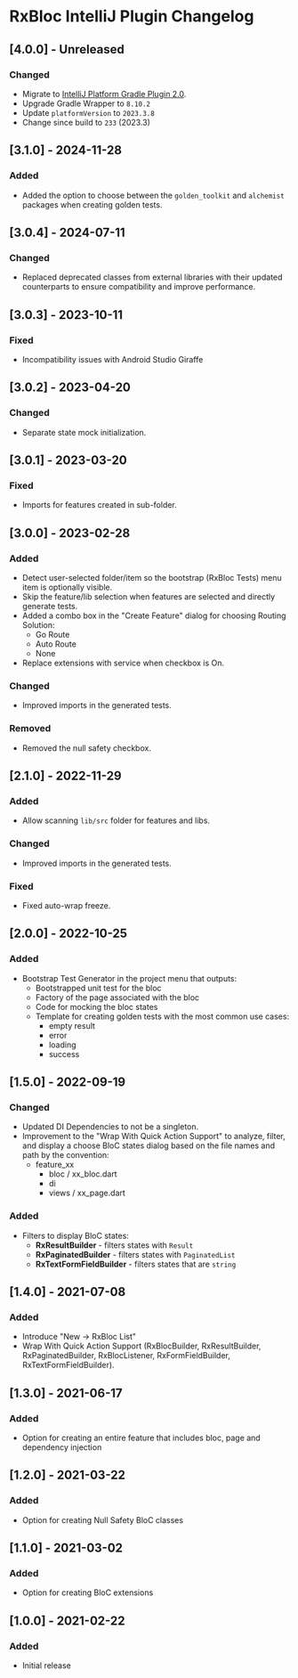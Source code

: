<!-- Keep a Changelog guide -> https://keepachangelog.com -->

# RxBloc IntelliJ Plugin Changelog

## [4.0.0] - Unreleased

### Changed

- Migrate to [IntelliJ Platform Gradle Plugin 2.0](https://blog.jetbrains.com/platform/2024/07/intellij-platform-gradle-plugin-2-0/).
- Upgrade Gradle Wrapper to `8.10.2`
- Update `platformVersion` to `2023.3.8`
- Change since build to `233` (2023.3)

## [3.1.0] - 2024-11-28

### Added

- Added the option to choose between the `golden_toolkit` and `alchemist` packages when creating golden tests.


## [3.0.4] - 2024-07-11

### Changed

- Replaced deprecated classes from external libraries with their updated counterparts to ensure compatibility and improve performance.

## [3.0.3] -  2023-10-11

### Fixed

- Incompatibility issues with Android Studio Giraffe

## [3.0.2] - 2023-04-20

### Changed

- Separate state mock initialization.

## [3.0.1] - 2023-03-20

### Fixed

- Imports for features created in sub-folder.

## [3.0.0] - 2023-02-28

### Added

- Detect user-selected folder/item so the bootstrap (RxBloc Tests) menu item is optionally visible.
- Skip the feature/lib selection when features are selected and directly generate tests.
- Added a combo box in the "Create Feature" dialog for choosing Routing Solution:
    - Go Route
    - Auto Route
    - None
- Replace extensions with service when checkbox is On.

### Changed

- Improved imports in the generated tests.

### Removed

- Removed the null safety checkbox.

## [2.1.0] - 2022-11-29

### Added

- Allow scanning `lib/src` folder for features and libs.

### Changed

- Improved imports in the generated tests.

### Fixed

- Fixed auto-wrap freeze.

## [2.0.0] - 2022-10-25

### Added

- Bootstrap Test Generator in the project menu that outputs:
    - Bootstrapped unit test for the bloc
    - Factory of the page associated with the bloc
    - Code for mocking the bloc states
    - Template for creating golden tests with the most common use cases:
        - empty result
        - error
        - loading
        - success

## [1.5.0] - 2022-09-19

### Changed

- Updated DI Dependencies to not be a singleton.
- Improvement to the "Wrap With Quick Action Support" to analyze, filter, and display a choose BloC states dialog based on the file names and path by the convention:
    - feature_xx
        - bloc / xx_bloc.dart
        - di
        - views / xx_page.dart

### Added

- Filters to display BloC states:
    - **RxResultBuilder** - filters states with `Result`
    - **RxPaginatedBuilder** - filters states with `PaginatedList`
    - **RxTextFormFieldBuilder** - filters states that are `string`

## [1.4.0] - 2021-07-08

### Added

- Introduce "New -> RxBloc List"
- Wrap With Quick Action Support (RxBlocBuilder, RxResultBuilder, RxPaginatedBuilder, RxBlocListener, RxFormFieldBuilder, RxTextFormFieldBuilder).

## [1.3.0] - 2021-06-17

### Added

- Option for creating an entire feature that includes bloc, page and dependency injection

## [1.2.0] - 2021-03-22

### Added

- Option for creating Null Safety BloC classes

## [1.1.0] - 2021-03-02

### Added

- Option for creating BloC extensions

## [1.0.0] - 2021-02-22

### Added

- Initial release